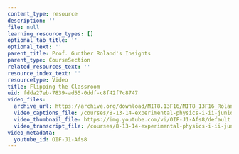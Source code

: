 ```yaml
---
content_type: resource
description: ''
file: null
learning_resource_types: []
optional_tab_title: ''
optional_text: ''
parent_title: Prof. Gunther Roland's Insights
parent_type: CourseSection
related_resources_text: ''
resource_index_text: ''
resourcetype: Video
title: Flipping the Classroom
uid: fdda27eb-7839-ad55-0ddf-c8f42f7c8747
video_files:
  archive_url: https://archive.org/download/MIT8.13F16/MIT8_13F16_Roland_Flipping_the_Classroom_300k.mp4
  video_captions_file: /courses/8-13-14-experimental-physics-i-ii-junior-lab-fall-2016-spring-2017/16f7e647798b5c5ea332afd7893f33d8_3032008.vtt
  video_thumbnail_file: https://img.youtube.com/vi/OIF-J1-Afs8/default.jpg
  video_transcript_file: /courses/8-13-14-experimental-physics-i-ii-junior-lab-fall-2016-spring-2017/619a5d6cb8d4ffa40007d2d3d94ec0b3_3032008.pdf
video_metadata:
  youtube_id: OIF-J1-Afs8
---
```

